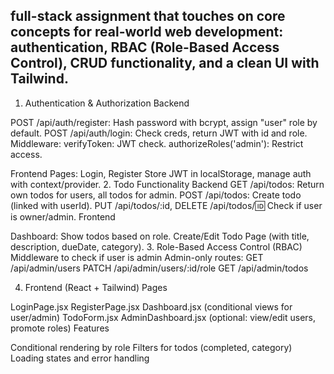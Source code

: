  ##  full-stack assignment that touches on core concepts for real-world web development: authentication, RBAC (Role-Based Access Control), CRUD functionality, and a clean UI with Tailwind. 

 1. Authentication & Authorization
Backend

POST /api/auth/register: Hash password with bcrypt, assign "user" role by default.
POST /api/auth/login: Check creds, return JWT with id and role.
Middleware:
verifyToken: JWT check.
authorizeRoles('admin'): Restrict access.

Frontend
Pages: Login, Register
Store JWT in localStorage, manage auth with context/provider.
2. Todo Functionality
Backend
GET /api/todos: Return own todos for users, all todos for admin.
POST /api/todos: Create todo (linked with userId).
PUT /api/todos/:id, DELETE /api/todos/:id: Check if user is owner/admin.
Frontend

Dashboard: Show todos based on role.
Create/Edit Todo Page (with title, description, dueDate, category).
3. Role-Based Access Control (RBAC)
Middleware to check if user is admin
Admin-only routes:
GET /api/admin/users
PATCH /api/admin/users/:id/role
GET /api/admin/todos

4. Frontend (React + Tailwind)
Pages

LoginPage.jsx
RegisterPage.jsx
Dashboard.jsx (conditional views for user/admin)
TodoForm.jsx
AdminDashboard.jsx (optional: view/edit users, promote roles)
Features

Conditional rendering by role
Filters for todos (completed, category)
Loading states and error handling
